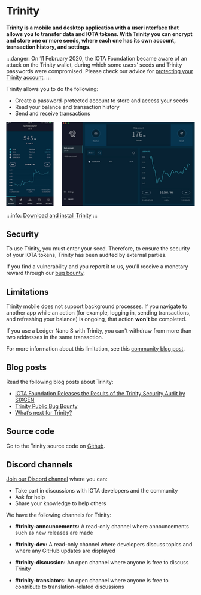 # Trinity

**Trinity is a mobile and desktop application with a user interface that allows you to transfer data and IOTA tokens. With Trinity you can encrypt and store one or more seeds, where each one has its own account, transaction history, and settings.**

:::danger:
On 11 February 2020, the IOTA Foundation became aware of an attack on the Trinity wallet, during which some users’ seeds and Trinity passwords were compromised. Please check our advice for [protecting your Trinity account](../how-to-guides/protect-trinity-account.md).
:::

Trinity allows you to do the following:

- Create a password-protected account to store and access your seeds
- Read your balance and transaction history
- Send and receive transactions

![Trinity home](../images/trinity.png)

:::info:
[Download and install Trinity](https://trinity.iota.org/)
:::

## Security

To use Trinity, you must enter your seed. Therefore, to ensure the security of your IOTA tokens, Trinity has been audited by external parties.

If you find a vulnerability and you report it to us, you'll receive a monetary reward through our [bug bounty](https://bugcrowd.com/iota).

## Limitations

Trinity mobile does not support background processes. If you navigate to another app while an action (for example, logging in, sending transactions, and refreshing your balance) is ongoing, that action **won't** be completed.

If you use a Ledger Nano S with Trinity, you can't withdraw from more than two addresses in the same transaction.

For more information about this limitation, see this [community blog post](https://medium.com/@hbmy289/how-to-access-iota-funds-spread-over-too-many-inputs-on-ledger-nano-s-74708548fa6e).

## Blog posts

Read the following blog posts about Trinity:

- [IOTA Foundation Releases the Results of the Trinity Security Audit by SIXGEN](https://blog.iota.org/iota-foundation-releases-the-results-of-the-trinity-security-audit-by-sixgen-a8c5841bd551)
- [Trinity Public Bug Bounty](https://blog.iota.org/trinity-public-bug-bounty-df9d2512e50)
- [What’s next for Trinity?](https://blog.iota.org/the-next-steps-for-trinity-f9af3fc64736)

## Source code

Go to the Trinity source code on [Github](https://github.com/iotaledger/trinity-wallet).

## Discord channels

[Join our Discord channel](https://discord.iota.org) where you can:

- Take part in discussions with IOTA developers and the community
- Ask for help
- Share your knowledge to help others

We have the following channels for Trinity:

- **#trinity-announcements:** A read-only channel where announcements such as new releases are made

- **#trinity-dev:** A read-only channel where developers discuss topics and where any GitHub updates are displayed

- **#trinity-discussion:** An open channel where anyone is free to discuss Trinity

- **#trinity-translators:** An open channel where anyone is free to contribute to translation-related discussions